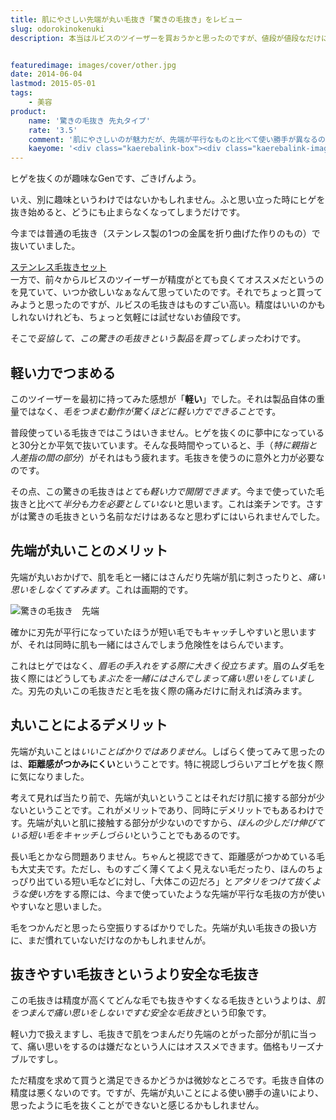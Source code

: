 ```yaml
---
title: 肌にやさしい先端が丸い毛抜き「驚きの毛抜き」をレビュー
slug: odorokinokenuki
description: 本当はルビスのツイーザーを買おうかと思ったのですが、値段が値段なだけに比較的リーズナブルな値段で売っている「驚きの毛抜き」という製品を購入しました。先端が丸いため肌をつまんで痛い思いをしづらいのがいいところで、眉毛のお手入れにピッタリです。


featuredimage: images/cover/other.jpg
date: 2014-06-04
lastmod: 2015-05-01
tags: 
    - 美容
product:
    name: '驚きの毛抜き 先丸タイプ'
    rate: '3.5'
    comment: '肌にやさしいのが魅力だが、先端が平行なものと比べて使い勝手が異なるので注意。'
    kaeyome: '<div class="kaerebalink-box"><div class="kaerebalink-image"><a href="http://www.amazon.co.jp/exec/obidos/ASIN/B002HLJP06/illusionspace-22/ref=nosim/" rel="nofollow" target="_blank"><img src="http://ecx.images-amazon.com/images/I/516yZY0zQ0L._SL160_.jpg" style="border: none;" /></a></div><div class="kaerebalink-info"><div class="kaerebalink-name"><a href="http://www.amazon.co.jp/exec/obidos/ASIN/B002HLJP06/illusionspace-22/ref=nosim/" rel="nofollow" target="_blank">驚きの毛抜き 先丸タイプ(ブラック)</a><div class="kaerebalink-powered-date">posted with <a href="http://kaereba.com" rel="nofollow" target="_blank">カエレバ</a></div></div><div class="kaerebalink-detail"> グリーンベル     </div><div class="kaerebalink-link1"><div class="shoplinkamazon"><a href="http://www.amazon.co.jp/gp/search?keywords=%8B%C1%82%AB%82%CC%96%D1%94%B2%82%AB%20%90%E6%8A%DB%83%5E%83C%83v&__mk_ja_JP=%83J%83%5E%83J%83i&tag=illusionspace-22" rel="nofollow" target="_blank" title="アマゾン" >Amazonで購入</a></div><div class="shoplinkrakuten"><a href="http://hb.afl.rakuten.co.jp/hgc/0e95387f.f2aef20d.0e953880.25e412bd/?pc=http%3A%2F%2Fsearch.rakuten.co.jp%2Fsearch%2Fmall%2F%25E9%25A9%259A%25E3%2581%258D%25E3%2581%25AE%25E6%25AF%259B%25E6%258A%259C%25E3%2581%258D%2520%25E5%2585%2588%25E4%25B8%25B8%25E3%2582%25BF%25E3%2582%25A4%25E3%2583%2597%2F-%2Ff.1-p.1-s.1-sf.0-st.A-v.2%3Fx%3D0%26scid%3Daf_ich_link_urltxt%26m%3Dhttp%3A%2F%2Fm.rakuten.co.jp%2F" rel="nofollow" target="_blank" title="楽天市場" >楽天市場で購入</a></div></div></div><div class="booklink-footer" style="clear: left"></div></div>'
---
```


ヒゲを抜くのが趣味なGenです、ごきげんよう。

いえ、別に趣味というわけではないかもしれません。ふと思い立った時にヒゲを抜き始めると、どうにも止まらなくなってしまうだけです。

今までは普通の毛抜き（ステンレス製の1つの金属を折り曲げた作りのもの）で抜いていました。

<div data-role="amazonjs" data-asin="B002SW2PJC" data-locale="JP" data-tmpl="" data-img-size="" class="asin_B002SW2PJC_JP_ amazonjs_item"><div class="amazonjs_indicator"><span class="amazonjs_indicator_img"></span><a class="amazonjs_indicator_title" href="#">ステンレス毛抜きセット</a><span class="amazonjs_indicator_footer"></span></div></div>
一方で、前々からルビスのツイーザーが精度がとても良くてオススメだというのを見ていて、いつか欲しいなぁなんて思っていたのです。それでちょっと買ってみようと思ったのですが、ルビスの毛抜きはものすごい高い。精度はいいのかもしれないけれども、ちょっと気軽には試せないお値段です。

そこで<em>妥協して、この驚きの毛抜きという製品を買ってしまった</em>わけです。


## 軽い力でつまめる


このツイーザーを最初に持ってみた感想が「<strong>軽い</strong>」でした。それは製品自体の重量ではなく、<em>毛をつまむ動作が驚くほどに軽い力でできること</em>です。

普段使っている毛抜きではこうはいきません。ヒゲを抜くのに夢中になっていると30分とか平気で抜いています。そんな長時間やっていると、手（<em>特に親指と人差指の間の部分</em>）がそれはもう疲れます。毛抜きを使うのに意外と力が必要なのです。

その点、この驚きの毛抜きは<em>とても軽い力で開閉できます</em>。今まで使っていた毛抜きと比べて<em>半分も力を必要としていない</em>と思います。これは楽チンです。さすがは驚きの毛抜きという名前なだけはあるなと思わずにはいられませんでした。


## 先端が丸いことのメリット


先端が丸いおかげで、肌を毛と一緒にはさんだり先端が肌に刺さったりと、<em>痛い思いをしなくてすみます</em>。これは画期的です。

![驚きの毛抜き　先端](P5312317.jpg)

確かに刃先が平行になっていたほうが短い毛でもキャッチしやすいと思いますが、それは同時に肌も一緒にはさんでしまう危険性をはらんでいます。

これはヒゲではなく、<em>眉毛の手入れをする際に大きく役立ちます</em>。眉のムダ毛を抜く際にはどうしても<em>まぶたを一緒にはさんでしまって痛い思いをしていました</em>。刃先の丸いこの毛抜きだと毛を抜く際の痛みだけに耐えれば済みます。


## 丸いことによるデメリット


先端が丸いことは<em>いいことばかりではありません</em>。しばらく使ってみて思ったのは、<strong>距離感がつかみにくい</strong>ということです。特に視認しづらいアゴヒゲを抜く際に気になりました。

考えて見れば当たり前で、先端が丸いということはそれだけ肌に接する部分が少ないということです。これがメリットであり、同時にデメリットでもあるわけです。先端が丸いと肌に接触する部分が少ないのですから、<em>ほんの少しだけ伸びている短い毛をキャッチしづらい</em>ということでもあるのです。

長い毛とかなら問題ありません。ちゃんと視認できて、距離感がつかめている毛も大丈夫です。ただし、ものすごく薄くてよく見えない毛だったり、ほんのちょっぴり出ている短い毛などに対し、「大体この辺だろ」と<em>アタリをつけて抜くような使い方</em>をする際には、今まで使っていたような先端が平行な毛抜の方が使いやすいなと思いました。

毛をつかんだと思ったら空振りするばかりでした。先端が丸い毛抜きの扱い方に、まだ慣れていないだけなのかもしれませんが。


## 抜きやすい毛抜きというより安全な毛抜き


この毛抜きは精度が高くてどんな毛でも抜きやすくなる毛抜きというよりは、<em>肌をつまんで痛い思いをしないですむ安全な毛抜き</em>という印象です。

軽い力で扱えますし、毛抜きで肌をつまんだり先端のとがった部分が肌に当って、痛い思いをするのは嫌だなという人にはオススメできます。価格もリーズナブルですし。

ただ精度を求めて買うと満足できるかどうかは微妙なところです。毛抜き自体の精度は悪くないのです。ですが、先端が丸いことによる使い勝手の違いにより、思ったように毛を抜くことができないと感じるかもしれません。


  